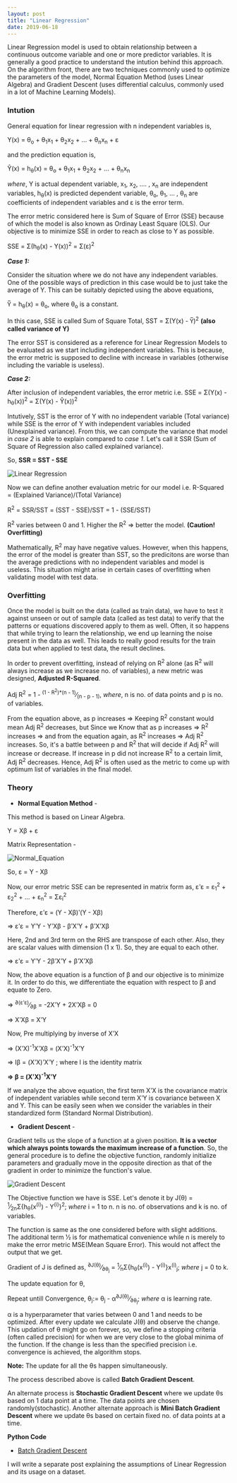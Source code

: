 ```yaml
---
layout: post
title: "Linear Regression"
date: 2019-06-18
---
```


Linear Regression model is used to obtain relationship between a continuous outcome variable and one or more predictor variables. It is generally a good practice to understand the intution behind this approach. On the algorithm front, there are two techniques commonly used to optimize the parameters of the model, Normal Equation Method (uses Linear Algebra) and Gradient Descent (uses differential calculus, commonly used in a lot of Machine Learning Models). 

### Intution

General equation for linear regression with n independent variables is, 

Y(x) = &theta;<sub>o</sub> + &theta;<sub>1</sub>x<sub>1</sub> + &theta;<sub>2</sub>x<sub>2</sub> + ... + &theta;<sub>n</sub>x<sub>n</sub> + &epsilon;

and the prediction equation is, 

Y&#770;(x) = h<sub>&theta;</sub>(x) = &theta;<sub>o</sub> + &theta;<sub>1</sub>x<sub>1</sub> + &theta;<sub>2</sub>x<sub>2</sub> + ... + &theta;<sub>n</sub>x<sub>n</sub> 

_where_, Y is actual dependent variable, 
x<sub>1</sub>, x<sub>2</sub>, .... , x<sub>n</sub> are independent variables, 
h<sub>&theta;</sub>(x) is predicted dependent variable,
&theta;<sub>o</sub>, &theta;<sub>1</sub>, ... , &theta;<sub>n</sub> are coefficients of independent variables and
&epsilon; is the error term.

The error metric considered here is Sum of Square of Error (SSE) because of which the model is also known as Ordinay Least Square (OLS). Our objective is to minimize SSE in order to reach as close to Y as possible.

SSE = &Sigma;(h<sub>&theta;</sub>(x) - Y(x))<sup>2</sup> = &Sigma;(&epsilon;)<sup>2</sup>

**_Case 1:_**

Consider the situation where we do not have any independent variables. One of the possible ways of prediction in this case would be to just take the average of Y. This can be suitably depicted using the above equations,

Y&#773; = h<sub>&theta;</sub>(x) = &theta;<sub>o</sub>, where &theta;<sub>o</sub> is a constant.

In this case, SSE is called Sum of Square Total, SST = &Sigma;(Y(x) - Y&#773;)<sup>2</sup> **(also called variance of Y)**

The error SST is considered as a reference for Linear Regression Models to be evaluated as we start including independent variables.
This is because, the error metric is supposed to decline with increase in variables (otherwise including the variable is useless).

**_Case 2:_**

After inclusion of independent variables, the error metric i.e. SSE = &Sigma;(Y(x) - h<sub>&theta;</sub>(x))<sup>2</sup> = &Sigma;(Y(x) - Y&#770;(x))<sup>2</sup>

Intutively, SST is the error of Y with no independent variable (Total variance) while SSE is the error of Y with independent variables included (Unexplained variance). From this, we can compute the variance that model in _case 2_ is able to explain compared to _case 1_. Let's call it SSR (Sum of Square of Regression also called explained variance). 

So, **SSR = SST - SSE**

![Linear Regression](/images/Linear_Regression/Linear_Regression.jpg)

Now we can define another evaluation metric for our model i.e. R-Squared = (Explained Variance)/(Total Variance)

R<sup>2</sup> = SSR/SST = (SST - SSE)/SST = 1 - (SSE/SST)

R<sup>2</sup> varies between 0 and 1. Higher the R<sup>2</sup> &#8658; better the model. **(Caution! Overfitting)**

Mathematically, R<sup>2</sup> may have negative values. However, when this happens, the error of the model is greater than SST, so the predicitons are worse than the average predictions with no independent variables and model is useless. This situation might arise in certain cases of overfitting when validating model with test data.

### Overfitting

Once the model is built on the data (called as train data), we have to test it against unseen or out of sample data (called as test data) to verify that the patterns or equations discovered apply to them as well. Often, it so happens that while trying to learn the relationship, we end up learning the noise present in the data as well. This leads to really good results for the train data but when applied to test data, the result declines. 

In order to prevent overfitting, instead of relying on R<sup>2</sup> alone (as R<sup>2</sup> will always increase as we increase no. of variables), a new metric was designed, **Adjusted R-Squared**.

Adj R<sup>2</sup> = 1 - <sup>(1 - R<sup>2</sup>)*(n - 1)</sup>&frasl;<sub>(n - p - 1)</sub>, _where_, n is no. of data points and p is no. of variables.

From the equation above, as p increases &#8658; Keeping R<sup>2</sup> constant would mean Adj R<sup>2</sup> decreases, but 
Since we Know that as p increases &#8658; R<sup>2</sup> increases &#8658; and from the equation again, as R<sup>2</sup> increases &#8658; Adj R<sup>2</sup> increases.
So, it's a battle between p and R<sup>2</sup> that will decide if  Adj R<sup>2</sup> will increase or decrease. If increase in p did not increase R<sup>2</sup> to a certain limit, Adj R<sup>2</sup> decreases. Hence, Adj R<sup>2</sup> is often used as the metric to come up with optimum list of variables in the final model.

### Theory

- **Normal Equation Method** - 

This method is based on Linear Algebra. 

Y = X&beta; + &epsilon;

Matrix Representation - 

![Normal_Equation](/images/Linear_Regression/Normal_Equation.PNG)

So, &epsilon; = Y - X&beta;

Now, our error metric SSE can be represented in matrix form as, &epsilon;&#884;&epsilon; = &epsilon;<sub>1</sub><sup>2</sup> + &epsilon;<sub>2</sub><sup>2</sup> + ... + &epsilon;<sub>n</sub><sup>2</sup> = &Sigma;&epsilon;<sub>i</sub><sup>2</sup>

Therefore, &epsilon;&#884;&epsilon; = (Y - X&beta;)&#884;(Y - X&beta;)

&#8658; &epsilon;&#884;&epsilon; = Y&#884;Y - Y&#884;X&beta; - &beta;&#884;X&#884;Y + &beta;&#884;X&#884;X&beta;

Here, 2nd and 3rd term on the RHS are transpose of each other. Also, they are scalar values with dimension (1 x 1). So, they are equal to each other.

&#8658; &epsilon;&#884;&epsilon; = Y&#884;Y - 2&beta;&#884;X&#884;Y + &beta;&#884;X&#884;X&beta;

Now, the above equation is a function of &beta; and our objective is to minimize it. In order to do this, we differentiate the equation with respect to &beta; and equate to Zero.

&#8658; <sup>&#x2202;(&epsilon;&#884;&epsilon;)</sup>&frasl;<sub>&#x2202;&beta;</sub> = -2X&#884;Y + 2X&#884;X&beta; = 0

&#8658; X&#884;X&beta; = X&#884;Y

Now, Pre multiplying by inverse of X&#884;X

&#8658; (X&#884;X)<sup>-1</sup>X&#884;X&beta; = (X&#884;X)<sup>-1</sup>X&#884;Y 

&#8658; I&beta; = (X&#884;X)&#884;X&#884;Y ; where I is the identity matrix

**&#8658; &beta; = (X&#884;X)<sup>-1</sup>X&#884;Y**

If we analyze the above equation, the first term X&#884;X is the covariance matrix of independent variables while second term X&#884;Y is covariance between X and Y. This can be easily seen when we consider the variables in their standardized form (Standard Normal Distribution).

- **Gradient Descent** - 

Gradient tells us the slope of a function at a given position. **It is a vector which always points towards the maximum increase of a function**. So, the general procedure is to define the objective function, randomly initialize parameters and gradually move in the opposite direction as that of the gradient in order to minimize the function's value.

![Gradient Descent](/images/Linear_Regression/Gradient_Descent.jpg)

The Objective function we have is SSE. Let's denote it by J(&theta;) = <sup>1</sup>&frasl;<sub>2n</sub>&Sigma;{h<sub>&theta;</sub>(x<sup>(i)</sup>) - Y<sup>(i)</sup>}<sup>2</sup>; _where_ i = 1 to n. n is no. of observations and k is no. of variables.

The function is same as the one considered before with slight additions.
The additional term 1&frasl;2 is for mathematical convenience while n is merely to make the error metric MSE(Mean Square Error). This would not affect the output that we get.

Gradient of J is defined as, <sup>&#x2202;J(&theta;)</sup>&frasl;<sub>&#x2202;&theta;<sub>j</sub></sub> = <sup>1</sup>&frasl;<sub>n</sub>&Sigma;{h<sub>&theta;</sub>(x<sup>(i)</sup>) - Y<sup>(i)</sup>}x<sup>(i)</sup><sub>j</sub>; _where_ j = 0 to k.

The update equation for &theta;,

Repeat untill Convergence,
&theta;<sub>j</sub>:= &theta;<sub>j</sub> - &alpha;<sup>&#x2202;J(&theta;)</sup>&frasl;<sub>&#x2202;&theta;<sub>j</sub></sub>; _where_ &alpha; is learning rate. 

&alpha; is a hyperparameter that varies between 0 and 1 and needs to be optimized. After every update we calculate J(&theta;) and observe the change. This updation of &theta; might go on forever, so, we define a stopping criteria (often called precision) for when we are very close to the global minima of the function. If the change is less than the specified precision i.e. convergence is achieved, the algorithm stops.

**Note:** The update for all the &theta;s happen simultaneously.

The process described above is called **Batch Gradient Descent**.

An alternate process is **Stochastic Gradient Descent** where we update &theta;s based on 1 data point at a time. The data points are chosen randomly(stochastic). Another alternate approach is **Mini Batch Gradient Descent** where we update &theta;s based on certain fixed no. of data points at a time.

**Python Code** 

- [Batch Gradient Descent](https://github.com/abhisheksanghai/Machine-Learning-Codes/blob/master/codes/Batch-Gradient-Descent-Linear-Regression.md)

I will write a separate post explaining the assumptions of Linear Regression and its usage on a dataset.
